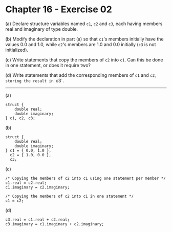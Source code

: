 # Chapter 16 - Exercise 02

(a) 
Declare structure variables named `c1`, `c2` and `c3`, each having members real and imaginary of type double.  

(b) 
Modify the declaration in part (a) so that `c1`'s members initially have the values 0.0 and 1.0, while `c2`'s members are 1.0 and 0.0 initially (`c3` is not initialized).  

(c) 
Write statements that copy the members of `c2` into `c1`. Can this be done in one statement, or does it require two?  

(d) 
Write statements that add the corresponding members of `c1` and `c2, storing the result in `c3`.

---

(a)
```
struct {
	double real;
	double imaginary;
} c1, c2, c3;
```

(b)
```
struct {
	double real;
	double imaginary;
} c1 = { 0.0, 1.0 }, 
  c2 = { 1.0, 0.0 }, 
  c3;
```

(c)
```
/* Copying the members of c2 into c1 using one statement per member */
c1.real = c2.real;
c1.imaginary = c2.imaginary;

/* Copying the members of c2 into c1 in one statement */
c1 = c2;
```

(d)
```
c3.real = c1.real + c2.real;
c3.imaginary = c1.imaginary + c2.imaginary;
```
